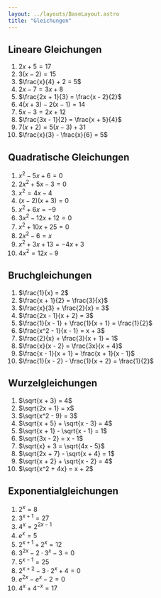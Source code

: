 ```yaml
---
layout: ../layouts/BaseLayout.astro
title: "Gleichungen"
---
```


## Lineare Gleichungen

1. $2x + 5 = 17$
2. $3(x - 2) = 15$
3. $\frac{x}{4} + 2 = 5$
4. $2x - 7 = 3x + 8$
5. $\frac{2x + 1}{3} = \frac{x - 2}{2}$
6. $4(x + 3) - 2(x - 1) = 14$
7. $5x - 3 = 2x + 12$
8. $\frac{3x - 1}{2} = \frac{x + 5}{4}$
9. $7(x + 2) = 5(x - 3) + 31$
10. $\frac{x}{3} - \frac{x}{6} = 5$

## Quadratische Gleichungen

1. $x^2 - 5x + 6 = 0$
2. $2x^2 + 5x - 3 = 0$
3. $x^2 = 4x - 4$
4. $(x - 2)(x + 3) = 0$
5. $x^2 + 6x = -9$
6. $3x^2 - 12x + 12 = 0$
7. $x^2 + 10x + 25 = 0$
8. $2x^2 - 6 = x$
9. $x^2 + 3x + 13 = -4x+3$
10. $4x^2 = 12x-9$

## Bruchgleichungen

1. $\frac{1}{x} = 2$
2. $\frac{x + 1}{2} = \frac{3}{x}$
3. $\frac{x}{3} + \frac{2}{x} = 3$
4. $\frac{2x - 1}{x + 2} = 3$
5. $\frac{1}{x - 1} + \frac{1}{x + 1} = \frac{1}{2}$
6. $\frac{x^2 - 1}{x - 1} = x + 3$
7. $\frac{2}{x} + \frac{3}{x + 1} = 1$
8. $\frac{x}{x - 2} = \frac{3x}{x + 4}$
9. $\frac{x - 1}{x + 1} = \frac{x + 1}{x - 1}$
10. $\frac{1}{x - 2} - \frac{1}{x + 2} = \frac{1}{2}$

## Wurzelgleichungen

1. $\sqrt{x + 3} = 4$
2. $\sqrt{2x + 1} = x$
3. $\sqrt{x^2 - 9} = 3$
4. $\sqrt{x + 5} + \sqrt{x - 3} = 4$
5. $\sqrt{x + 1} - \sqrt{x - 1} = 1$
6. $\sqrt{3x - 2} = x - 1$
7. $\sqrt{x} + 3 = \sqrt{4x - 5}$
8. $\sqrt{2x + 7} - \sqrt{x + 4} = 1$
9. $\sqrt{x + 2} + \sqrt{x - 2} = 4$
10. $\sqrt{x^2 + 4x} = x + 2$

## Exponentialgleichungen

1. $2^x = 8$
2. $3^{x+1} = 27$
3. $4^x = 2^{2x-1}$
4. $e^x = 5$
5. $2^{x+1} + 2^x = 12$
6. $3^{2x} - 2 \cdot 3^x - 3 = 0$
7. $5^{x-1} = 25$
8. $2^{x+2} - 3 \cdot 2^x + 4 = 0$
9. $e^{2x} - e^x - 2 = 0$
10. $4^x + 4^{-x} = 17$